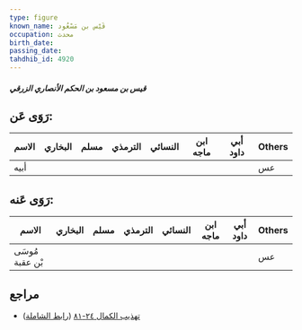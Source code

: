 ```yaml
---
type: figure
known_name: قَيْس بن مَسْعُود
occupation: محدث
birth_date:
passing_date:
tahdhib_id: 4920
---
```

##### قيس بن مسعود بن الحكم الأنصاري الزرقي

## رَوَى عَن:
| الاسم | البخاري | مسلم | الترمذي | النسائي | ابن ماجه | أبي داود | Others |
| ----- | ------- | ---- | ------- | ------- | -------- | -------- | ------ |
| أبيه  |         |      |         |         |          |          | عس     |
## رَوَى عَنه:
| الاسم           | البخاري | مسلم | الترمذي | النسائي | ابن ماجه | أبي داود | Others |
| --------------- | ------- | ---- | ------- | ------- | -------- | -------- | ------ |
| مُوسَى بْن عقبة |         |      |         |         |          |          | عس     |
## مراجع
- [تهذيب الكمال ٢٤-٨١](obsidian://open?vault=Tahdhib-al-Kamal&file=Figures/٤٩٢٠-قيس%20بن%20مسعود%20بن%20الحكم%20الأنصاري%20الزرقي) ([رابط الشاملة](https://shamela.ws/book/3722/12593))